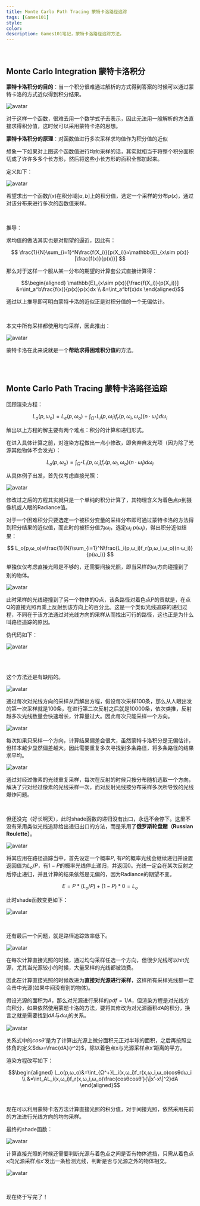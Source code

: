 ```yaml
---
title: Monte Carlo Path Tracing 蒙特卡洛路径追踪
tags: [Games101]
style: 
color: 
description: Games101笔记，蒙特卡洛路径追踪方法。
---
```


<br/>

## Monte Carlo Integration 蒙特卡洛积分


**蒙特卡洛积分的目的**：当一个积分很难通过解析的方式得到答案的时候可以通过蒙特卡洛的方式近似得到积分结果。


![avatar](../assets/img/post/v2bed9da2a.jpg)


对于这样一个函数，很难去用一个数学式子去表示，因此无法用一般解析的方法直接求得积分值，这时候可以采用蒙特卡洛的思想。

**蒙特卡洛积分的原理**：对函数值进行多次采样求均值作为积分值的近似

想象一下如果对上图这个函数值进行均匀采样的话，其实就相当于将整个积分面积切成了许许多多个长方形，然后将这些小长方形的面积全部加起来。


定义如下：


![avatar](../assets/img/post/v2-89678cd612b45b024bed2789acf275f3_r.jpg)


希望求出一个函数$f(x)$在积分域$[a,b]$上的积分值，选定一个采样的分布$p(x)$，通过对该分布来进行多次的函数值采样。


<br/>

推导：

求均值的做法其实也是对期望的逼近，因此有：

$$
\frac{1}{N}\sum_{i=1}^N\frac{f(X_i)}{p(X_i)}≈\mathbb{E}_{x\sim p(x)}[\frac{f(x)}{p(x)}]
$$

那么对于这样一个服从某一分布的期望的计算套公式直接计算得：

$$\begin{aligned}
\mathbb{E}_{x\sim p(x)}[\frac{f(X_i)}{p(X_i)}]
&=\int_a^b\frac{f(x)}{p(x)}p(x)dx  \\
&=\int_a^bf(x)dx
\end{aligned}$$

通过以上推导即可明白蒙特卡洛的近似正是对积分值的一个无偏估计。

<br/>

本文中所有采样都使用均匀采样，因此推出：


![avatar](../assets/img/post/v2-cdfc9bd57ff05fe32ad48e29fe507c97_r.jpg)


蒙特卡洛在此来说就是一个**帮助求得困难积分值**的方法。


<br/>
<br/>

## Monte Carlo Path Tracing 蒙特卡洛路径追踪


回顾渲染方程：

$$
L_o(p,ω_o)=L_e(p,ω_o)+\int_{Ω^+}L_i(p,ω_i)f_r(p,ω_i,ω_o)(n·ω_i)dω_i
$$


解出以上方程的解主要有两个难点：积分的计算和递归形式。

在进入具体计算之前，对渲染方程做出一点小修改，即舍弃自发光项（因为除了光源其他物体不会发光）：

$$
L_o(p,ω_o)=\int_{Ω^+}L_i(p,ω_i)f_r(p,ω_i,ω_o)(n·ω_i)dω_i
$$


从具体例子出发，首先仅考虑直接光照：

![avatar](../assets/img/post/v2-26f8046689feafff2d84e8422e4575a1_r.jpg)


修改过之后的方程其实就只是一个单纯的积分计算了，其物理含义为着色点p到摄像机或人眼的Radiance值。


对于一个困难积分只要选定一个被积分变量的采样分布即可通过蒙特卡洛的方法得到积分结果的近似值，而此时的被积分值为$ω_i$，选定$ω_i~p(ω_i)$，得出积分近似结果：

$$
L_o(p,ω_o)≈\frac{1}{N}\sum_{i=1}^N\frac{L_i(p,ω_i)f_r(p,ω_i,ω_o)(n·ω_i)}{p(ω_i)}
$$

 


单独仅仅考虑直接光照是不够的，还需要间接光照，即当采样的$ω_i$方向碰撞到了别的物体。


![avatar](../assets/img/post/v2-2bf4ed87211fa8756bd2982e7f7b51e6_r.jpg)



此时采样的光线碰撞到了另一个物体的Q点，该条路径对着色点P的贡献是，在点Q的直接光照再乘上反射到该方向上的百分比。这是一个类似光线追踪的递归过程，不同在于该方法通过对光线方向的采样从而找出可行的路径，这也正是为什么叫路径追踪的原因。

伪代码如下：

![avatar](../assets/img/post/v2-cfa9e75a770b298b95eaa592b4726611_r.jpg)


<br/>
<br/>

这个方法还是有缺陷的。


![avatar](../assets/img/post/v2-3ac15235ec0e981aaae4e632005644d4_r.jpg)


通过每次对光线方向的采样从而解出方程，假设每次采样100条，那么从人眼出发的第一次采样就是100条，在进行第二次反射之后就是10000条，依次类推，反射越多次光线数量会快速增长，计算量过大。因此每次只能采样一个方向。

![avatar](../assets/img/post/20201031222353.png) 


每次如果只采样一个方向，计算结果偏差会很大，虽然蒙特卡洛积分是无偏估计，但样本越少显然偏差越大。因此需要重复多次寻找到多条路径，将多条路径的结果求平均。

![avatar](../assets/img/post/v2-0b1bd71c9b0646340f63a1380903f371_r.jpg)



通过对经过像素的光线重复采样，每次在反射的时候只按分布随机选取一个方向，解决了只对经过像素的光线采样一次，而对反射光线按分布采样多次所导致的光线爆炸问题。


<br/>

但还没完（好长啊天），此时shade函数的递归没有出口，永远不会停下。这里不没有采用类似光线追踪给出递归出口的方法，而是采用了**俄罗斯轮盘赌（Russian Roulette）**。

![avatar](../assets/img/post/v2-0a56506e94dd87a4261c4db18c4df26e_r.jpg)


将其应用在路径追踪当中，首先设定一个概率$P$, 有$P$的概率光线会继续递归并设置返回值为$L_o/P$，有$1-P$的概率光线停止递归，并返回0。光线一定会在某次反射之后停止递归，并且计算的结果依然是无偏的，因为Radiance的期望不变。

$$
E=P*(L_o/P)+(1-P)*0=L_o
$$

此时shade函数变更如下：

![avatar](../assets/img/post/v2-b89455bc8933ef9eed64d92f0690a4e6_r.jpg)



<br/>

还有最后一个问题，就是路径追踪效率低下。

![avatar](../assets/img/post/v2-00d6036dae14d6bdc5cf819f8149cee6_r.jpg)



在每次计算直接光照的时候，通过均匀采样任选一个方向，但很少光线可以hit光源，尤其当光源较小的时候，大量采样的光线都被浪费。

因此在计算直接光照的时候改进为**直接对光源进行采样**，这样所有采样光线都一定会击中光源(如果中间没有别的物体)。


假设光源的面积为$A$，那么对光源进行采样的$pdf=1/A$，但渲染方程是对光线方向积分，如果依然使用蒙题卡洛的方法，要将其修改为对光源面积$dA$的积分，换言之就是需要找到$dA$与$dω_i$的关系。

![avatar](../assets/img/post/v2-e2c132bd2bbd66f2781c26ce5990d94b_r.jpg)


关系式中的$cosθ’$是为了计算出光源上微分面积元正对半球的面积，之后再按照立体角的定义$dω=\frac{dA}{r^2}$，除以着色点x与光源采样点x’距离的平方。


渲染方程改写如下：


$$\begin{aligned}
L_o(p,ω_o)&=\int_{Ω^+}L_i(x,ω_i)f_r(x,ω_i,ω_o)cosθdω_i  \\
&=\int_AL_i(x,ω_i)f_r(x,ω_i,ω_o)\frac{cosθcosθ’}{\|x’-x\|^2}dA
\end{aligned}$$


<br/>

现在可以利用蒙特卡洛方法计算直接光照的积分值，对于间接光照，依然采用先前的方法进行光线方向的均匀采样。

最终的shade函数：

![avatar](../assets/img/post/v2-3fb23eece40f6f50e4a9be56dddbb363_r.jpg)


计算直接光照的时候还需要判断光源与着色点之间是否有物体遮挡，只需从着色点x向光源采样点x’发出一条检测光线，判断是否与光源之外的物体相交。 


![avatar](../assets/img/post/v2-7c17994605220a196d57e8e6cecdbb2c_r.jpg)


<br/>

现在终于写完了！